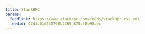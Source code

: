 ```yaml
---
title: StackHPC
params:
  feedlink: https://www.stackhpc.com/feeds/stackhpc.rss.xml
  feedid: 47d1c01d230790b2369a870cf0e98cec
---
```

